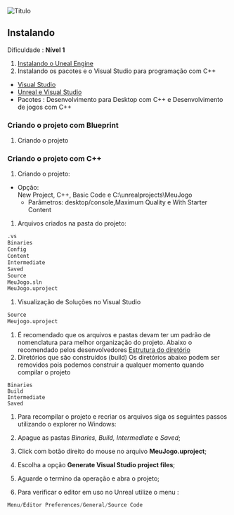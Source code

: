 ![Titulo](https://docs.google.com/drawings/d/e/2PACX-1vQ1Hn1YDYa_ZliOtpjdxVv9CZDOT5-WMhGqGUMR4hYoGKBaVpjLDvgXsHKQ0WdEaeiYVR1PVdQBXdeH/pub?w=958&h=540)
## Instalando
Dificuldade : **Nível 1**   


1. [Instalando o Uneal Engine](https://docs.unrealengine.com/en-US/GettingStarted/Installation/index.html)
1. Instalando os pacotes e o Visual Studio para programação com C++
  - [Visual Studio](https://visualstudio.microsoft.com/pt-br/?rr=https%3A%2F%2Fwww.google.com%2F)
  - [Unreal e Visual Studio](https://docs.unrealengine.com/en-US/Programming/Development/VisualStudioSetup/index.html)
  - Pacotes : Desenvolvimento para Desktop com C++ e Desenvolvimento de jogos com C++

### Criando o projeto com Blueprint
1. Criando o projeto

### Criando o projeto com C++
1. Criando o projeto:
  - Opção:  
    New Project, C++, Basic Code e C:\unrealprojects\MeuJogo
    - Parâmetros: desktop/console,Maximum Quality e With Starter Content
1. Arquivos criados na pasta do projeto:
```sh
.vs
Binaries
Config
Content
Intermediate
Saved
Source
MeuJogo.sln
MeuJogo.uproject
```
1. Visualização de Soluções no Visual Studio
```sh
Source
Meujogo.uproject
```
1. É recomendado que os arquivos e pastas devam ter um padrão de nomenclatura
para melhor organização do projeto. Abaixo o recomendado pelos desenvolvedores
[Estrutura do diretório](https://docs.unrealengine.com/en-US/Engine/Basics/DirectoryStructure/index.html)
1.  Diretórios que são construídos (build)
Os diretórios abaixo podem ser removidos pois podemos construir a qualquer momento
quando compilar o projeto
```shell
Binaries
Build
Intermediate
Saved
```
1. Para recompilar o projeto e recriar os arquivos siga os seguintes passos utilizando o
explorer no Windows:
  1. Apague as pastas *Binaries, Build, Intermediate* e *Saved*;
  1. Click com botão direito do mouse no arquivo **MeuJogo.uproject**;
  1. Escolha a opção **Generate Visual Studio project files**;
  1. Aguarde o termino da operação e abra o projeto;

1. Para verificar o editor em uso no Unreal utilize o menu :
```c
Menu/Editor Preferences/General/Source Code
```
